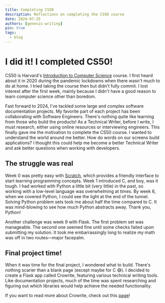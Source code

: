 ```yaml
---
title: Completing CS50
description: Reflections on completing the CS50 course
date: 2024-07-25
authors: [genesis-writing]
pin: true
tags:
  - blog
---
```


# I did it! I completed CS50!

CS50 is Harvard's <u>[Introduction to Computer Science](https://pll.harvard.edu/course/cs50-introduction-computer-science)</u> course. I first heard about it in 2020 during the pandemic lockdowns when there wasn't much to do at home. I tried taking the course then but didn't fully commit. I lost interest after the first week, mainly because I didn't have a good reason to learn computer science other than boredom.

<!-- more -->

Fast forward to 2024, I've tackled some large and complex software documentation projects. My favorite part of each project has been collaborating with Software Engineers. There's nothing quite like learning from those who build the products! As a Technical Writer, before I write, I must research, either using online resources or interviewing engineers. This finally gave me the motivation to complete the CS50 course. I wanted to understand the world around me better. How do words on our screens build applications? I thought this could help me become a better Technical Writer and ask better questions when working with developers.

## The struggle was real

Week 0 was pretty easy with <u>[Scratch](https://scratch.mit.edu/)</u>, which provides a friendly interface to start learning programming concepts. Week 1 introduced C, and boy, was it tough. I had worked with Python a little bit (very little) in the past, so working with a low-level language was overwhelming at times. By week 6, when we covered Python, I could see the light at the end of the tunnel. Solving Python problem sets took me about half the time compared to C. It was mind-blowing to see how much Python abstracts away. Thank you, Python!

Another challenge was week 9 with Flask. The first problem set was manageable. The second one seemed fine until some checks failed upon submitting my solution. It took me embarrassingly long to realize my math was off in two routes—major facepalm.

## Final project time!

When it was time for the final project, I wondered what to build. There's nothing scarier than a blank page (except maybe for C 😅). I decided to create a Flask app called Crowrite, featuring various technical writing tools. Like documentation projects, much of the time was spent researching and figuring out which libraries would help achieve the needed functionality.

If you want to read more about Crowrite, check out this <u>[page](../../crowrite.md)</u>!